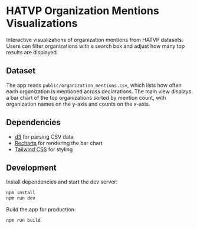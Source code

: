 # HATVP Organization Mentions Visualizations

Interactive visualizations of organization mentions from HATVP datasets.
Users can filter organizations with a search box and adjust how many top
results are displayed.

## Dataset

The app reads `public/organization_mentions.csv`, which lists how often each organization is mentioned across declarations. The
main view displays a bar chart of the top organizations sorted by mention
count, with organization names on the y-axis and counts on the x-axis.

## Dependencies

- [d3](https://d3js.org/) for parsing CSV data
- [Recharts](https://recharts.org/) for rendering the bar chart
- [Tailwind CSS](https://tailwindcss.com/) for styling

## Development

Install dependencies and start the dev server:

```bash
npm install
npm run dev
```

Build the app for production:

```bash
npm run build
```
